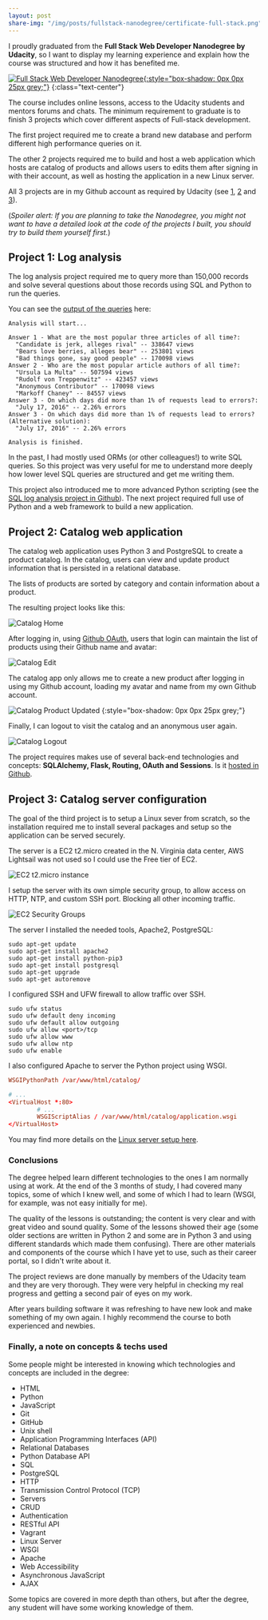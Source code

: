 ```yaml
---
layout: post
share-img: "/img/posts/fullstack-nanodegree/certificate-full-stack.png"
---
```


I proudly graduated from the **Full Stack Web Developer Nanodegree by Udacity**, so I want to display my learning experience and explain how the course was structured and how it has benefited me.

[![Full Stack Web Developer Nanodegree](/img/posts/fullstack-nanodegree/certificate-full-stack.png){:style="box-shadow: 0px 0px 25px grey;"}](https://confirm.udacity.com/THA2RQEN)
{:class="text-center"}

The course includes online lessons, access to the Udacity students and mentors forums and chats. The minimum requirement to graduate is to finish 3 projects which cover different aspects of Full-stack development.

The first project required me to create a brand new database and perform different high performance queries on it.

The other 2 projects required me to build and host a web application which hosts are catalog of products and allows users to edits them after signing in with their account, as well as hosting the application in a new Linux server.

All 3 projects are in my Github account as required by Udacity (see [1](https://github.com/miguelrincon/fullstack-nanodegree-logs-analysis), [2](https://github.com/miguelrincon/fullstack-nanodegree-catalog) and [3](https://github.com/miguelrincon/fullstack-nanodegree-catalog-server)).

(*Spoiler alert: If you are planning to take the Nanodegree, you might not want to have a detailed look at the code of the projects I built, you should try to build them yourself first.*)

## Project 1: Log analysis

The log analysis project required me to query more than 150,000 records and solve several questions about those records using SQL and Python to run the queries.

You can see the [output of the queries](https://github.com/miguelrincon/fullstack-nanodegree-logs-analysis/blob/master/results.txt) here:

```
Analysis will start...

Answer 1 - What are the most popular three articles of all time?:
  "Candidate is jerk, alleges rival" -- 338647 views
  "Bears love berries, alleges bear" -- 253801 views
  "Bad things gone, say good people" -- 170098 views
Answer 2 - Who are the most popular article authors of all time?:
  "Ursula La Multa" -- 507594 views
  "Rudolf von Treppenwitz" -- 423457 views
  "Anonymous Contributor" -- 170098 views
  "Markoff Chaney" -- 84557 views
Answer 3 - On which days did more than 1% of requests lead to errors?:
  "July 17, 2016" -- 2.26% errors
Answer 3 - On which days did more than 1% of requests lead to errors? (Alternative solution):
  "July 17, 2016" -- 2.26% errors

Analysis is finished.
```
In the past, I had mostly used ORMs (or other colleagues!) to write SQL queries. So this project was very useful for me to understand more deeply how lower level SQL queries are structured and get me writing them.

This project also introduced me to more advanced Python scripting (see the [SQL log analysis project in Github](https://github.com/miguelrincon/fullstack-nanodegree-logs-analysis)). The next project required full use of Python and a web framework to build a new application.

## Project 2: Catalog web application

The catalog web application uses Python 3 and PostgreSQL to create a product catalog. In the catalog, users can view and update product information that is persisted in a relational database.

The lists of products are sorted by category and contain information about a product.

The resulting project looks like this:

![Catalog Home](/img/posts/fullstack-nanodegree/catalog-home.png)

After logging in, using [Github OAuth](https://developer.github.com/apps/building-oauth-apps/authorizing-oauth-apps/), users that login can maintain the list of products using their Github name and avatar:

![Catalog Edit](/img/posts/fullstack-nanodegree/catalog-edit.png)

The catalog app only allows me to create a new product after logging in using my Github account, loading my avatar and name from my own Github account.

![Catalog Product Updated](/img/posts/fullstack-nanodegree/catalog-screen.png)
{:style="box-shadow: 0px 0px 25px grey;"}

Finally, I can logout to visit the catalog and an anonymous user again.

![Catalog Logout](/img/posts/fullstack-nanodegree/catalog-logout.png)

The project requires makes use of several back-end technologies and concepts: **SQLAlchemy, Flask, Routing, OAuth and Sessions**. Is it [hosted in Github](https://github.com/miguelrincon/fullstack-nanodegree-catalog).

## Project 3: Catalog server configuration

The goal of the third project is to setup a Linux sever from scratch, so the installation required me to install several packages and setup so the application can be served securely.

The server is a EC2 t2.micro created in the N. Virginia data center, AWS Lightsail was not used so I could use the Free tier of EC2.

![EC2 t2.micro instance](/img/posts/fullstack-nanodegree/server-instance.png)

I setup the server with its own simple security group, to allow access on HTTP, NTP, and custom SSH port. Blocking all other incoming traffic.

![EC2 Security Groups](/img/posts/fullstack-nanodegree/server-security-groups.png)

The server I installed the needed tools, Apache2, PostgreSQL:

```
sudo apt-get update
sudo apt-get install apache2
sudo apt-get install python-pip3
sudo apt-get install postgresql
sudo apt-get upgrade
sudo apt-get autoremove
```

I configured SSH and UFW firewall to allow traffic over SSH.

```
sudo ufw status
sudo ufw default deny incoming
sudo ufw default allow outgoing
sudo ufw allow <port>/tcp
sudo ufw allow www
sudo ufw allow ntp
sudo ufw enable
```

I also configured Apache to server the Python project using WSGI.

```conf
WSGIPythonPath /var/www/html/catalog/

# ...
<VirtualHost *:80>
        # ...
        WSGIScriptAlias / /var/www/html/catalog/application.wsgi
</VirtualHost>
```

You may find more details on the [Linux server setup here](https://github.com/miguelrincon/fullstack-nanodegree-catalog-server).

### Conclusions

The degree helped learn different technologies to the ones I am normally using at work. At the end of the 3 months of study, I had covered many topics, some of which I knew well, and some of which I had to learn (WSGI, for example, was not easy initially for me).

The quality of the lessons is outstanding; the content is very clear and with great video and sound quality. Some of the lessons showed their age (some older sections are written in Python 2 and some are in Python 3 and using different standards which made them confusing). There are other materials and components of the course which I have yet to use, such as their career portal, so I didn't write about it.

The project reviews are done manually by members of the Udacity team and they are very thorough. They were very helpful in checking my real progress and getting a second pair of eyes on my work.

After years building software it was refreshing to have new look and make something of my own again. I highly recommend the course to both experienced and newbies.

### Finally, a note on concepts & techs used

Some people might be interested in knowing which technologies and concepts are included in the degree:

- HTML
- Python
- JavaScript
- Git
- GitHub
- Unix shell
- Application Programming Interfaces (API)
- Relational Databases
- Python Database API
- SQL
- PostgreSQL
- HTTP
- Transmission Control Protocol (TCP)
- Servers
- CRUD
- Authentication
- RESTful API
- Vagrant
- Linux Server
- WSGI
- Apache
- Web Accessibility
- Asynchronous JavaScript
- AJAX

Some topics are covered in more depth than others, but after the degree, any student will have some working knowledge of them.